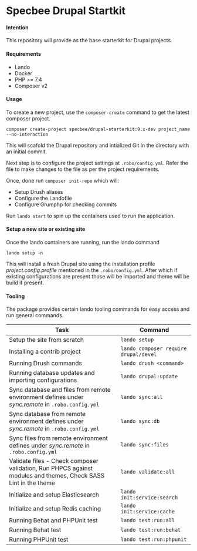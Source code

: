 # Specbee Drupal Startkit

#### Intention
This repository will provide as the base starterkit for Drupal projects.

#### Requirements
- Lando
- Docker
- PHP >= 7.4
- Composer v2

#### Usage
To create a new project, use the `composer-create` command to get the latest composer project.

```
composer create-project specbee/drupal-starterkit:9.x-dev project_name --no-interaction
```

This will scafold the Drupal repository and intialized Git in the directory with an initial commit.

Next step is to configure the project settings at `.robo/config.yml`. Refer the file to make changes to the file as per the project requirements.

Once, done run `composer init-repo` which will:

- Setup Drush aliases
- Configure the Landofile
- Configure Grumphp for checking commits

Run `lando start` to spin up the containers used to run the application.

#### Setup a new site or existing site
Once the lando containers are running, run the lando command

```
lando setup -n
```

This will install a fresh Drupal site using the installation profile _project.config.profile_ mentioned in the `.robo/config.yml`. After which if existing configurations are present those will be imported and theme will be build if present.

#### Tooling
The package provides certain lando tooling commands for easy access and run general commands.

| Task                                            | Command                                         |
|-------------------------------------------------|-----------------------------------------------|
| Setup the site from scratch | ```lando setup``` |
| Installing a contrib project | ```lando composer require drupal/devel``` |
| Running Drush commands | ```lando drush <command>```|
| Running database updates and importing configurations| ```lando drupal:update```|
| Sync database and files from remote environment defines under _sync.remote_ in `.robo.config.yml` | ```lando sync:all```|
| Sync database from remote environment defines under _sync.remote_ in `.robo.config.yml` | ```lando sync:db```|
| Sync files from remote environment defines under _sync.remote_ in `.robo.config.yml` | ```lando sync:files```|
| Validate files - Check composer validation, Run PHPCS against modules and themes, Check SASS Lint in the theme | ```lando validate:all```|
| Initialize and setup Elasticsearch | ```lando init:service:search```|
| Initialize and setup Redis caching | ```lando init:service:cache```|
| Running Behat and PHPUnit test | ```lando test:run:all```|
| Running Behat test | ```lando test:run:behat```|
| Running PHPUnit test | ```lando test:run:phpunit```|
